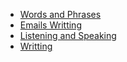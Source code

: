 * [Words and Phrases]()
* [Emails Writting](/doc/English/Email.md)
* [Listening and Speaking]()
* [Writting]()
